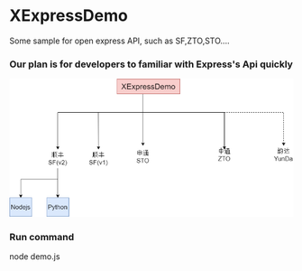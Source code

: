 # XExpressDemo
Some sample for open express API, such as SF,ZTO,STO.... 

### Our plan is for developers to familiar with Express's Api quickly

![](https://github.com/sytpb/XExpressDemo/blob/master/images/XExpress%20plan.png)

### Run command 

node demo.js

